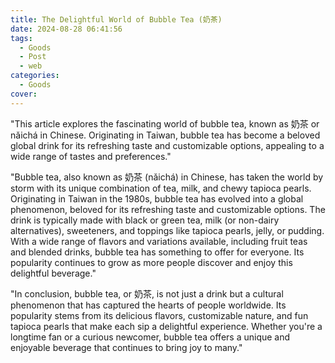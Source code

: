 ```yaml
---
title: The Delightful World of Bubble Tea (奶茶)
date: 2024-08-28 06:41:56
tags:
  - Goods
  - Post
  - web
categories:
  - Goods
cover:
---
```


"This article explores the fascinating world of bubble tea, known as 奶茶 or nǎichá in Chinese. Originating in Taiwan, bubble tea has become a beloved global drink for its refreshing taste and customizable options, appealing to a wide range of tastes and preferences."

"Bubble tea, also known as 奶茶 (nǎichá) in Chinese, has taken the world by storm with its unique combination of tea, milk, and chewy tapioca pearls. Originating in Taiwan in the 1980s, bubble tea has evolved into a global phenomenon, beloved for its refreshing taste and customizable options. The drink is typically made with black or green tea, milk (or non-dairy alternatives), sweeteners, and toppings like tapioca pearls, jelly, or pudding. With a wide range of flavors and variations available, including fruit teas and blended drinks, bubble tea has something to offer for everyone. Its popularity continues to grow as more people discover and enjoy this delightful beverage."

"In conclusion, bubble tea, or 奶茶, is not just a drink but a cultural phenomenon that has captured the hearts of people worldwide. Its popularity stems from its delicious flavors, customizable nature, and fun tapioca pearls that make each sip a delightful experience. Whether you're a longtime fan or a curious newcomer, bubble tea offers a unique and enjoyable beverage that continues to bring joy to many."
